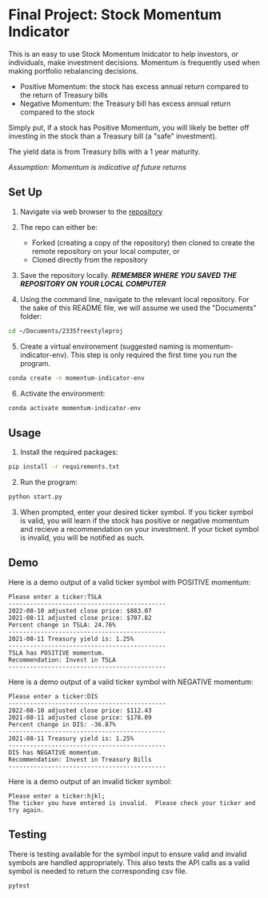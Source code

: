 # Final Project: Stock Momentum Indicator

This is an easy to use Stock Momentum Inidcator to help investors, or individuals, make investment decisions. Momentum is frequently used when making portfolio rebalancing decisions.  

- Positive Momentum: the stock has excess annual return compared to the return of Treasury bills
- Negative Momentum: the Treasury bill has excess annual return compared to the stock

Simply put, if a stock has Positive Momentum, you will likely be better off investing in the stock than a Treasury bill (a "safe" investment).  

The yield data is from Treasury bills with a 1 year maturity. 

*Assumption: Momentum is indicative of future returns*

## Set Up

1. Navigate via web browser to the [repository](https://github.com/abhinavchandrav/2335freestyleproj)

2. The repo can either be: 
    - Forked (creating a copy of the repository) then cloned to create the remote repository on your local computer, or
    - Cloned directly from the repository 

3. Save the repository locally.  ***REMEMBER WHERE YOU SAVED THE REPOSITORY ON YOUR LOCAL COMPUTER***

4. Using the command line, navigate to the relevant local repository.  For the sake of this README file, we will assume we used the "Documents" folder:

```sh
cd ~/Documents/2335freestyleproj
```

5. Create a virtual environement (suggested naming is momentum-indicator-env). This step is only required the first time you run the program.  

```sh
conda create -n momentum-indicator-env
```
6. Activate the environment:

```sh 
conda activate momentum-indicator-env
```

## Usage

1. Install the required packages: 

```sh
pip install -r requirements.txt
```

2. Run the program:

```sh
python start.py
```

3. When prompted, enter your desired ticker symbol.  If you ticker symbol is valid, you will learn if the stock has positive or negative momentum and recieve a recommendation on your investment.  If your ticket symbol is invalid, you will be notified as such. 

## Demo

Here is a demo output of a valid ticker symbol with POSITIVE momentum:

    Please enter a ticker:TSLA
    --------------------------------------------
    2022-08-10 adjusted close price: $883.07
    2021-08-11 adjusted close price: $707.82
    Percent change in TSLA: 24.76%
    --------------------------------------------
    2021-08-11 Treasury yield is: 1.25%
    --------------------------------------------
    TSLA has POSITIVE momentum.
    Recommendation: Invest in TSLA
    --------------------------------------------

Here is a demo output of a valid ticker symbol with NEGATIVE momentum:

    Please enter a ticker:DIS
    --------------------------------------------
    2022-08-10 adjusted close price: $112.43
    2021-08-11 adjusted close price: $178.09
    Percent change in DIS: -36.87%
    --------------------------------------------
    2021-08-11 Treasury yield is: 1.25%
    --------------------------------------------
    DIS has NEGATIVE momentum.
    Recommendation: Invest in Treasury Bills
    --------------------------------------------

Here is a demo output of an invalid ticker symbol:

    Please enter a ticker:hjkl;
    The ticker you have entered is invalid.  Please check your ticker and try again.

## Testing 

There is testing available for the symbol input to ensure valid and invalid symbols are handled appropriately.  This also tests the API calls as a valid symbol is needed to return the corresponding csv file. 

```sh 
pytest
```
